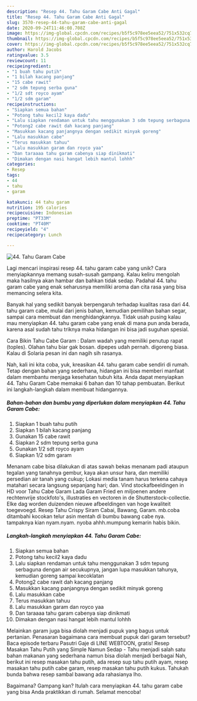 ```yaml
---
description: "Resep 44. Tahu Garam Cabe Anti Gagal"
title: "Resep 44. Tahu Garam Cabe Anti Gagal"
slug: 3570-resep-44-tahu-garam-cabe-anti-gagal
date: 2020-09-24T11:46:08.708Z
image: https://img-global.cpcdn.com/recipes/b5f5c978ee5eea52/751x532cq70/44-tahu-garam-cabe-foto-resep-utama.jpg
thumbnail: https://img-global.cpcdn.com/recipes/b5f5c978ee5eea52/751x532cq70/44-tahu-garam-cabe-foto-resep-utama.jpg
cover: https://img-global.cpcdn.com/recipes/b5f5c978ee5eea52/751x532cq70/44-tahu-garam-cabe-foto-resep-utama.jpg
author: Harold Jacobs
ratingvalue: 3.5
reviewcount: 11
recipeingredient:
- "1 buah tahu putih"
- "1 bilah kacang panjang"
- "15 cabe rawit"
- "2 sdm tepung serba guna"
- "1/2 sdt royco ayam"
- "1/2 sdm garam"
recipeinstructions:
- "Siapkan semua bahan"
- "Potong tahu kecil2 kaya dadu"
- "Lalu siapkan rendaman untuk tahu menggunakan 3 sdm tepung serbaguna dengan air secukupnya, jangan lupa masukkan tahunya, kemudian goreng sampai kecoklatan"
- "Potong2 cabe rawit dah kacang panjang"
- "Masukkan kacang panjangnya dengan sedikit minyak goreng"
- "Lalu masukkan cabe"
- "Terus masukkan tahuu"
- "Lalu masukkan garam dan royco yaa"
- "Dan taraaaa tahu garam cabenya siap dinikmati"
- "Dimakan dengan nasi hangat lebih mantul lohhh"
categories:
- Resep
tags:
- 44
- tahu
- garam

katakunci: 44 tahu garam 
nutrition: 195 calories
recipecuisine: Indonesian
preptime: "PT33M"
cooktime: "PT40M"
recipeyield: "4"
recipecategory: Lunch

---
```



![44. Tahu Garam Cabe](https://img-global.cpcdn.com/recipes/b5f5c978ee5eea52/751x532cq70/44-tahu-garam-cabe-foto-resep-utama.jpg)

Lagi mencari inspirasi resep 44. tahu garam cabe yang unik? Cara menyiapkannya memang susah-susah gampang. Kalau keliru mengolah maka hasilnya akan hambar dan bahkan tidak sedap. Padahal 44. tahu garam cabe yang enak seharusnya memiliki aroma dan cita rasa yang bisa memancing selera kita.

Banyak hal yang sedikit banyak berpengaruh terhadap kualitas rasa dari 44. tahu garam cabe, mulai dari jenis bahan, kemudian pemilihan bahan segar, sampai cara membuat dan menghidangkannya. Tidak usah pusing kalau mau menyiapkan 44. tahu garam cabe yang enak di mana pun anda berada, karena asal sudah tahu triknya maka hidangan ini bisa jadi suguhan spesial.

Cara Bikin Tahu Cabe Garam : Dalam wadah yang memiliki penutup rapat (toples). Olahan tahu biar gak bosan. dipepes udah pernah. digoreng biasa. Kalau di Solaria pesan ini dan nagih sih rasanya.


Nah, kali ini kita coba, yuk, kreasikan 44. tahu garam cabe sendiri di rumah. Tetap dengan bahan yang sederhana, hidangan ini bisa memberi manfaat dalam membantu menjaga kesehatan tubuh kita. Anda dapat menyiapkan 44. Tahu Garam Cabe memakai 6 bahan dan 10 tahap pembuatan. Berikut ini langkah-langkah dalam membuat hidangannya.

<!--inarticleads1-->

##### Bahan-bahan dan bumbu yang diperlukan dalam menyiapkan 44. Tahu Garam Cabe:

1. Siapkan 1 buah tahu putih
1. Siapkan 1 bilah kacang panjang
1. Gunakan 15 cabe rawit
1. Siapkan 2 sdm tepung serba guna
1. Gunakan 1/2 sdt royco ayam
1. Siapkan 1/2 sdm garam


Menanam cabe bisa dilakukan di atas sawah bekas menanam padi ataupun tegalan yang tanahnya gembur, kaya akan unsur hara, dan memiliki persedian air tanah yang cukup; Lokasi media tanam harus terkena cahaya matahari secara langsung sepanjang hari; dan. Vind stockafbeeldingen in HD voor Tahu Cabe Garam Lada Garam Fried en miljoenen andere rechtenvrije stockfoto&#39;s, illustraties en vectoren in de Shutterstock-collectie. Elke dag worden duizenden nieuwe afbeeldingen van hoge kwaliteit toegevoegd. Resep Tahu Crispy Siram Cabai, Bawang, Garam. mb.coba ditambahi kocokan telur asin mentah di bumbu bawang cabe nya. tampaknya kian nyam.nyam. nyoba ahhh.mumpung kemarin habis bikin. 

<!--inarticleads2-->

##### Langkah-langkah menyiapkan 44. Tahu Garam Cabe:

1. Siapkan semua bahan
1. Potong tahu kecil2 kaya dadu
1. Lalu siapkan rendaman untuk tahu menggunakan 3 sdm tepung serbaguna dengan air secukupnya, jangan lupa masukkan tahunya, kemudian goreng sampai kecoklatan
1. Potong2 cabe rawit dah kacang panjang
1. Masukkan kacang panjangnya dengan sedikit minyak goreng
1. Lalu masukkan cabe
1. Terus masukkan tahuu
1. Lalu masukkan garam dan royco yaa
1. Dan taraaaa tahu garam cabenya siap dinikmati
1. Dimakan dengan nasi hangat lebih mantul lohhh


Melainkan garam juga bisa diolah menjadi pupuk yang bagus untuk pertanian. Penasaran bagaimana cara membuat pupuk dari garam tersebut? Baca episode terbaru Pasutri Gaje di LINE WEBTOON, gratis! Resep Masakan Tahu Putih yang Simple Namun Sedap - Tahu menjadi salah satu bahan makanan yang sederhana namun bisa diolah menjadi berbagai Nah, berikut ini resep masakan tahu putih, ada resep sup tahu putih ayam, resep masakan tahu putih cabe garam, resep masakan tahu putih kukus. Tahukah bunda bahwa resep sambal bawang ada rahasianya lho. 

Bagaimana? Gampang kan? Itulah cara menyiapkan 44. tahu garam cabe yang bisa Anda praktikkan di rumah. Selamat mencoba!
